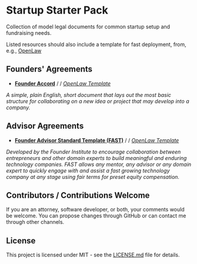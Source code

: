 # Startup Starter Pack
Collection of model legal documents for common startup setup and fundraising needs.

Listed resources should also include a template for fast deployment, from, e.g., [OpenLaw](https://openlaw.io/)

## Founders' Agreements
* [**Founder Accord**](https://www.mcoblaw.com/founder-accord) / /
[*OpenLaw Template*](https://app.openlaw.io/template/Founder%20Accord)

*A simple, plain English, short document that lays out the most basic structure for collaborating on a new idea or project that may develop into a company.* 

## Advisor Agreements
* [**Founder Advisor Standard Template (FAST)**](https://www.docracy.com/263/founder-advisor-standard-template) / /
[*OpenLaw Template*](https://app.openlaw.io/template/Advisor%20Agreement)

*Developed by the Founder Institute to encourage collaboration between entrepreneurs and other domain experts to build meaningful and enduring technology companies. FAST allows any mentor, any advisor or any domain expert to quickly engage with and assist a fast growing technology company at any stage using fair terms for preset equity compensation.*

## Contributors / Contributions Welcome

If you are an attorney, software developer, or both, your comments would be welcome. You can propose changes through GitHub or can contact me through other channels. 

## License

This project is licensed under MIT - see the [LICENSE.md](LICENSE.md) file for details.
